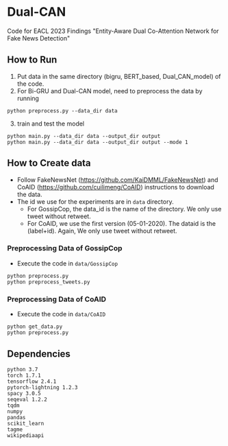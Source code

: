 # Dual-CAN
Code for EACL 2023 Findings "Entity-Aware Dual Co-Attention Network for Fake News Detection"

## How to Run
1. Put data in the same directory (bigru, BERT_based, Dual_CAN_model) of the code.
2. For Bi-GRU and Dual-CAN model, need to preprocess the data by running
```
python preprocess.py --data_dir data
```
3. train and test the model
```
python main.py --data_dir data --output_dir output
python main.py --data_dir data --output_dir output --mode 1
```

## How to Create data
* Follow FakeNewsNet (https://github.com/KaiDMML/FakeNewsNet) and CoAID (https://github.com/cuilimeng/CoAID) instructions to download the data.
* The id we use for the experiments are in `data` directory.
    * For GossipCop, the data_id is the name of the directory. We only use tweet without retweet.
    * For CoAID, we use the first version (05-01-2020). The dataid is the (label+id). Again, We only use tweet without retweet.

### Preprocessing Data of  GossipCop
* Execute the code in `data/GossipCop`
```
python preprocess.py
python preprocess_tweets.py
```
### Preprocessing Data of  CoAID
* Execute the code in `data/CoAID`
```
python get_data.py
python preprocess.py
```

## Dependencies
```
python 3.7
torch 1.7.1
tensorflow 2.4.1
pytorch-lightning 1.2.3
spacy 3.0.5
seqeval 1.2.2
tqdm
numpy
pandas
scikit_learn
tagme
wikipediaapi
```
